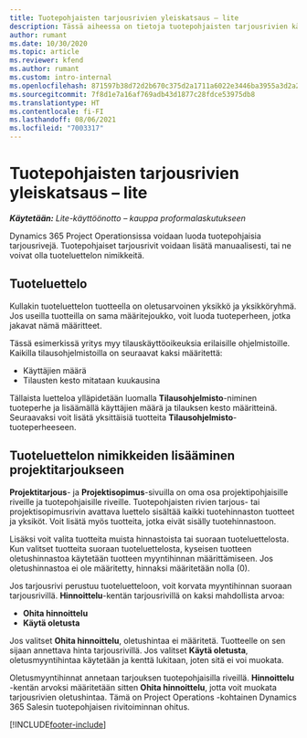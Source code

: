 ```yaml
---
title: Tuotepohjaisten tarjousrivien yleiskatsaus – lite
description: Tässä aiheessa on tietoja tuotepohjaisten tarjousrivien käyttämisestä.
author: rumant
ms.date: 10/30/2020
ms.topic: article
ms.reviewer: kfend
ms.author: rumant
ms.custom: intro-internal
ms.openlocfilehash: 871597b38d72d2b670c375d2a1711a6022e3446ba3955a3d2a233a6486d85f5c
ms.sourcegitcommit: 7f8d1e7a16af769adb43d1877c28fdce53975db8
ms.translationtype: HT
ms.contentlocale: fi-FI
ms.lasthandoff: 08/06/2021
ms.locfileid: "7003317"
---
```

# <a name="product-based-quote-lines-overview---lite"></a>Tuotepohjaisten tarjousrivien yleiskatsaus – lite

_**Käytetään:** Lite-käyttöönotto – kauppa proformalaskutukseen_

Dynamics 365 Project Operationsissa voidaan luoda tuotepohjaisia tarjousrivejä. Tuotepohjaiset tarjousrivit voidaan lisätä manuaalisesti, tai ne voivat olla tuoteluettelon nimikkeitä.

## <a name="product-catalog"></a>Tuoteluettelo

Kullakin tuoteluettelon tuotteella on oletusarvoinen yksikkö ja yksikköryhmä. Jos useilla tuotteilla on sama määritejoukko, voit luoda tuoteperheen, jotka jakavat nämä määritteet. 

Tässä esimerkissä yritys myy tilauskäyttöoikeuksia erilaisille ohjelmistoille. Kaikilla tilausohjelmistoilla on seuraavat kaksi määritettä:

- Käyttäjien määrä
- Tilausten kesto mitataan kuukausina

Tällaista luetteloa ylläpidetään luomalla **Tilausohjelmisto**-niminen tuoteperhe ja lisäämällä käyttäjien määrä ja tilauksen kesto määritteinä. Seuraavaksi voit lisätä yksittäisiä tuotteita **Tilausohjelmisto**-tuoteperheeseen.

## <a name="add-product-catalog-items-to-a-project-quote"></a>Tuoteluettelon nimikkeiden lisääminen projektitarjoukseen

**Projektitarjous**- ja **Projektisopimus**-sivuilla on oma osa projektipohjaisille riveille ja tuotepohjaisille riveille. Tuotepohjaisten rivien tarjous- tai projektisopimusrivin avattava luettelo sisältää kaikki tuotehinnaston tuotteet ja yksiköt. Voit lisätä myös tuotteita, jotka eivät sisälly tuotehinnastoon.

Lisäksi voit valita tuotteita muista hinnastoista tai suoraan tuoteluettelosta. Kun valitset tuotteita suoraan tuoteluettelosta, kyseisen tuotteen oletushinnastoa käytetään tuotteen myyntihinnan määrittämiseen. Jos oletushinnastoa ei ole määritetty, hinnaksi määritetään nolla (0).

Jos tarjousrivi perustuu tuoteluetteloon, voit korvata myyntihinnan suoraan tarjousrivillä. **Hinnoittelu**-kentän tarjousrivillä on kaksi mahdollista arvoa:

- **Ohita hinnoittelu**
- **Käytä oletusta**

Jos valitset **Ohita hinnoittelu**, oletushintaa ei määritetä. Tuotteelle on sen sijaan annettava hinta tarjousrivillä. Jos valitset **Käytä oletusta**, oletusmyyntihintaa käytetään ja kenttä lukitaan, joten sitä ei voi muokata.

Oletusmyyntihinnat annetaan tarjouksen tuotepohjaisilla riveillä. **Hinnoittelu** -kentän arvoksi määritetään sitten **Ohita hinnoittelu**, jotta voit muokata tarjousrivien oletushintaa. Tämä on Project Operations -kohtainen Dynamics 365 Salesin tuotepohjaisen rivitoiminnan ohitus.


[!INCLUDE[footer-include](../../includes/footer-banner.md)]
